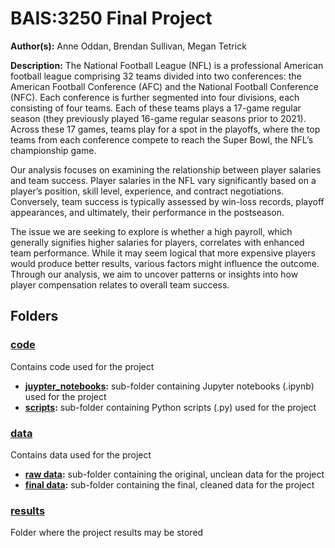 # BAIS:3250 Final Project
**Author(s):** Anne Oddan, Brendan Sullivan, Megan Tetrick

**Description:** 
The National Football League (NFL) is a professional American football league comprising 32 teams divided into two conferences: the American Football Conference (AFC) and the National Football Conference (NFC). Each conference is further segmented into four divisions, each consisting of four teams. Each of these teams plays a 17-game regular season (they previously played 16-game regular seasons prior to 2021). Across these 17 games, teams play for a spot in the playoffs, where the top teams from each conference compete to reach the Super Bowl, the NFL’s championship game.

Our analysis focuses on examining the relationship between player salaries and team success. Player salaries in the NFL vary significantly based on a player’s position, skill level, experience, and contract negotiations. Conversely, team success is typically assessed by win-loss records, playoff appearances, and ultimately, their performance in the postseason.

The issue we are seeking to explore is whether a high payroll, which generally signifies higher salaries for players, correlates with enhanced team performance. While it may seem logical that more expensive players would produce better results, various factors might influence the outcome. Through our analysis, we aim to uncover patterns or insights into how player compensation relates to overall team success.

## Folders

### [code](code)
Contains code used for the project
* **[juypter_notebooks](code/juypter_notebooks):** sub-folder containing Jupyter notebooks (.ipynb) used for the project
* **[scripts](code/scripts):** sub-folder containing Python scripts (.py) used for the project

### [data](data)
Contains data used for the project
* **[raw data](data/raw_data):** sub-folder containing the original, unclean data for the project
* **[final data](data/final_data):** sub-folder containing the final, cleaned data for the project

### [results](results)
Folder where the project results may be stored
